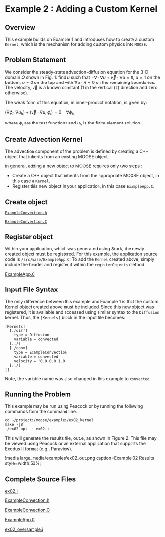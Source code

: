 # Example 2 : Adding a Custom Kernel

## Overview

This example builds on Example 1 and introduces how to create a custom `Kernel`, which is the mechanism for adding custom physics into `MOOSE`.

## Problem Statement

We consider the steady-state advection-diffusion equation for the 3-D domain $\Omega$ shown in Fig. 1: find $u$ such that
$-\nabla \cdot \nabla u + \vec{v} \cdot \nabla u = 0$,
$u=1$ on the bottom, $u=0$ on the top and with $\nabla u \cdot \hat{n} = 0$ on the remaining boundaries. The velocity, $\vec{v}$ is a known constant (1 in the vertical (z) direction and zero otherwise).

The weak form of this equation, in inner-product notation, is given by:

$(\nabla \phi_i, \nabla u_h) + (\vec{v} \cdot \nabla u, \phi_i)= 0 \quad \forall  \phi_i$,

where $\phi_i$ are the test functions and $u_h$ is the finite element solution.

## Create Advection Kernel

The advection component of the problem is defined by creating a C++ object that inherits from an existing MOOSE object.

In general, adding a new object to MOOSE requires only two steps :

- Create a C++ object that inherits from the appropriate MOOSE object, in this case a `Kernel`.
- Register this new object in your application, in this case `ExampleApp.C`.

## Create object

[`ExampleConvection.h`](https://github.com/idaholab/moose/blob/devel/examples/ex02_kernel/include/kernels/ExampleConvection.h)

[`ExampleConvection.C`](https://github.com/idaholab/moose/blob/devel/examples/ex02_kernel/src/kernels/ExampleConvection.C)

## Register object

Within your application, which was generated using Stork, the newly created object must be registered. For this example, the application source code is `/src/base/ExampleApp.C`. To add the `Kernel` created above, simply include the header and register it within the `registerObjects` method.

[ExampleApp.C](https://github.com/idaholab/moose/blob/devel/examples/ex02_kernel/src/base/ExampleApp.C)

## Input File Syntax

The only difference between this example and Example 1 is that the custom Kernel object created above must be included. Since this new object was registered, it is available and accessed using similar syntax to the `Diffusion` kernel. Thus, the `[Kernels]` block in the input file becomes:

```puppet
[Kernels]
  [./diff]
    type = Diffusion
    variable = convected
  [../]
  [./conv]
    type = ExampleConvection
    variable = convected
    velocity = '0.0 0.0 1.0'
  [../]
[]
```

Note, the variable name was also changed in this example to `convected`.

## Running the Problem

This example may be run using Peacock or by running the following commands form the command line.

```
cd ~/projects/moose/examples/ex02_kernel
make -j8
./ex02-opt -i ex02.i
```

This will generate the results file, out.e, as shown in Figure 2. This file may be viewed using Peacock or an external application that supports the Exodus II format (e.g., Paraview).

!media large_media/examples/ex02_out.png
       caption=Example 02 Results
       style=width:50%;

## Complete Source Files

[ex02.i](https://github.com/idaholab/moose/blob/devel/examples/ex02_kernel/ex02.i)

[ExampleConvection.h](https://github.com/idaholab/moose/blob/devel/examples/ex02_kernel/include/kernels/ExampleConvection.h)

[ExampleConvection.C](https://github.com/idaholab/moose/blob/devel/examples/ex02_kernel/src/kernels/ExampleConvection.C)

[ExampleApp.C](https://github.com/idaholab/moose/blob/devel/examples/ex02_kernel/src/base/ExampleApp.C)

[ex02_oversample.i](https://github.com/idaholab/moose/blob/devel/examples/ex02_kernel/ex02_oversample.i)
